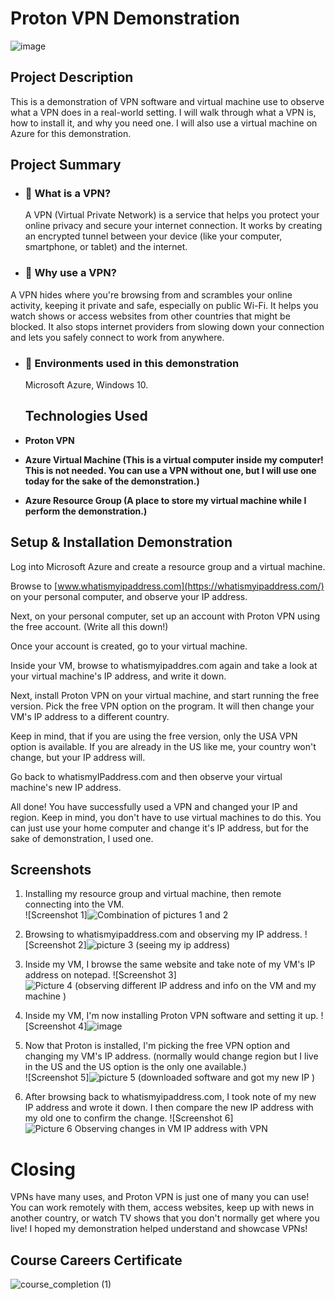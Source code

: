 # Proton VPN Demonstration

![image](https://github.com/user-attachments/assets/ce687fd7-904f-41a1-b8cc-32f754574559)




## **Project Description**
This is a demonstration of VPN software and virtual machine use to observe what a VPN does in a real-world setting. I will walk through what a VPN is, how to install it, and why you need one. I will also use a virtual machine on Azure for this demonstration.

## **Project Summary**
- ### **🔹 What is a VPN?** 
  A VPN (Virtual Private Network) is a service that helps you protect your online privacy and secure your internet connection. It works by creating an encrypted tunnel between your device (like your computer, smartphone, or tablet) and the internet.
  
- ### **🔹 Why use a VPN?** 
 A VPN hides where you're browsing from and scrambles your online activity, keeping it private and safe, especially on public Wi-Fi. It helps you watch shows or access websites from other countries that might be blocked. It also stops internet providers from slowing down your connection and lets you safely connect to work from anywhere.
- ### **🔹 Environments used in this demonstration** 
  Microsoft Azure, Windows 10.

  ## **Technologies Used**

- **Proton VPN**
- **Azure Virtual Machine (This is a virtual computer inside my computer! This is not needed. You can use a VPN without one, but I will use one today for the sake of the demonstration.)**
- **Azure Resource Group (A place to store my virtual machine while I perform the demonstration.)**

## **Setup & Installation Demonstration**
Log into Microsoft Azure and create a resource group and a virtual machine.

Browse to [www.whatismyipaddress.com](https://whatismyipaddress.com/) on your personal computer, and observe your IP address.

Next, on your personal computer, set up an account with Proton VPN using the free account. (Write all this down!)

Once your account is created, go to your virtual machine. 

Inside your VM, browse to whatismyipaddres.com again and take a look at your virtual machine's IP address, and write it down.

Next, install Proton VPN on your virtual machine, and start running the free version. Pick the free VPN option on the program. It will then change your VM's IP address to a different country.

Keep in mind, that if you are using the free version, only the USA VPN option is available. If you are already in the US like me, your country won't change, but your IP address will.

Go back to whatismyIPaddress.com and then observe your virtual machine's new IP address.

All done! You have successfully used a VPN and changed your IP and region. Keep in mind, you don't have to use virtual machines to do this. You can just use your home computer and change it's IP address, but for the sake of demonstration, I used one.



## **Screenshots**

1. Installing my resource group and virtual machine, then remote connecting into the VM.  
   ![Screenshot 1]![Combination of pictures 1 and 2](https://github.com/user-attachments/assets/1528e518-456c-40e9-b05c-a0665f218503)

  
2. Browsing to whatismyipaddress.com and observing my IP address. 
   ![Screenshot 2]![picture 3 (seeing my ip address)](https://github.com/user-attachments/assets/7524485d-9f77-42ca-98bb-6be12b13bbca)
  
  
3. Inside my VM, I browse the same website and take note of my VM's IP address on notepad. 
   ![Screenshot 3]![Picture 4 (observing different IP address and info on the VM and my machine )](https://github.com/user-attachments/assets/78944af8-8530-46cb-b03a-7d2a9b22cfc5)

  
4. Inside my VM, I'm now installing Proton VPN software and setting it up. 
   ![Screenshot 4]![image](https://github.com/user-attachments/assets/44c57c2c-2cd7-42c6-8db3-c271cadb6b54)
 
  
5. Now that Proton is installed, I'm picking the free VPN option and changing my VM's IP address. (normally would change region but I live in the US and the US option is the only one available.)  
   ![Screenshot 5]![picture 5  (downloaded software and got my new IP )](https://github.com/user-attachments/assets/c02fa26a-8de2-4a25-aad0-5fee7b9e3fde)

  
6. After browsing back to whatismyipaddress.com, I took note of my new IP address and wrote it down. I then compare the new IP address with my old one to confirm the change. 
   ![Screenshot 6]![Picture 6  Observing changes in VM IP address with VPN](https://github.com/user-attachments/assets/78a2c4f0-7c2a-46d4-b613-7a4dfaf71a77)

# Closing

VPNs have many uses, and Proton VPN is just one of many you can use! You can work remotely with them, access websites, keep up with news in another country, or watch TV shows that you don't normally get where you live! I hoped my demonstration helped understand and showcase VPNs!


## **Course Careers Certificate**
![course_completion (1)](https://github.com/user-attachments/assets/d28bcd74-6884-46c2-9800-dbf4d9178d3b)

